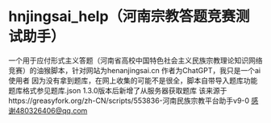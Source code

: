 # hnjingsai_help（河南宗教答题竞赛测试助手）
一个用于应付形式主义答题（河南省高校中国特色社会主义民族宗教理论知识网络竞赛）的油猴脚本，针对网站为henanjingsai.cn
作者为ChatGPT，我只是一个ai使用者
因为没有拿到题库，在网上收集的可能不是很全，脚本自带导入题库功能 
题库格式参见题库.json
1.3.0版本后新增了从服务器获取题库
该来源于https://greasyfork.org/zh-CN/scripts/553836-河南民族宗教平台助手v9-0
感谢480326406@qq.com
